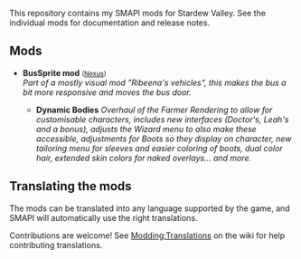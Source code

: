 This repository contains my SMAPI mods for Stardew Valley. See the individual mods for
documentation and release notes.

## Mods
* **BusSprite mod** <small>([Nexus](https://www.nexusmods.com/stardewvalley/mods/11809))</small>  
  _Part of a mostly visual mod "Ribeena's vehicles", this makes the bus
  a bit more responsive and moves the bus door._

  * **Dynamic Bodies**
    _Overhaul of the Farmer Rendering to allow for customisable characters, includes
    new interfaces (Doctor's, Leah's and a bonus), adjusts the Wizard menu to
    also make these accessible, adjustments for Boots so they display on character,
    new tailoring menu for sleeves and easier coloring of boots, dual color hair,
    extended skin colors for naked overlays... and more._

## Translating the mods

The mods can be translated into any language supported by the game, and SMAPI will automatically
use the right translations.

Contributions are welcome! See [Modding:Translations](https://stardewvalleywiki.com/Modding:Translations)
on the wiki for help contributing translations.
